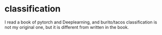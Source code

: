 # classification
I read a book of pytorch and Deeplearning, and burito/tacos classification is not my original one, but it is different from written in the book.
